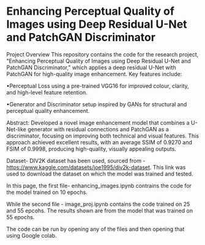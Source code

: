 # Enhancing Perceptual Quality of Images using Deep Residual U-Net and PatchGAN Discriminator

Project Overview
This repository contains the code for the research project, "Enhancing Perceptual Quality of Images using Deep Residual U-Net and PatchGAN Discriminator," which applies a deep residual U-Net with PatchGAN for high-quality image enhancement. Key features include:

•Perceptual Loss using a pre-trained VGG16 for improved colour, clarity, and high-level feature retention.

•Generator and Discriminator setup inspired by GANs for structural and perceptual quality enhancement.

Abstract: Developed a novel image enhancement model that combines a U-Net-like generator with residual connections
and PatchGAN as a discriminator, focusing on improving both technical and visual features. This approach
achieved excellent results, with an average SSIM of 0.9270 and FSIM of 0.9998, producing high-quality,
visually appealing outputs. 

Dataset- DIV2K dataset has been used, sourced from - https://www.kaggle.com/datasets/joe1995/div2k-dataset.
This link was used to download the dataset on which the model was trained and tested.

In this page, the first file- enhancing_images.ipynb contrains the code for the model trained on 10 epochs.

While the second file - image_proj.ipynb contains the code trained on 25 and 55 epcohs. The results shown are from the model that was trained on 55 epochs.

The code can be run by opening any of the files and then opening that using Google colab. 

